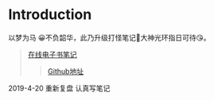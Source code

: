 # Introduction

以梦为马 😀不负韶华，此乃升级打怪笔记🤔大神光环指日可待😘。

>[在线电子书笔记](https://xiaodanhuang.gitbooks.io/danhuangnotes/content/)
>>[Github地址](https://github.com/xiaodanhuang)

2019-4-20 重新复盘 认真写笔记
